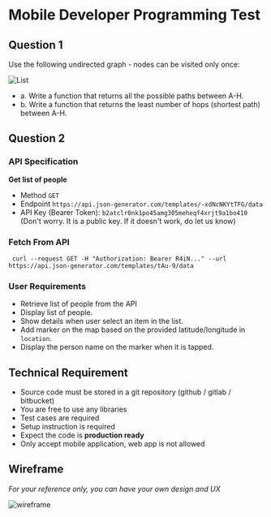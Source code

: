 # Mobile Developer Programming Test



## Question 1

Use the following undirected graph ­- nodes can be visited only once:

![List](assets/web/graph.png)

- a. Write a function that returns all the possible paths between A­-H.
- b. Write a function that returns the least number of hops (shortest path) between A­-H.



## Question 2
### API Specification

**Get list of people**
  * Method
    `GET`
  * Endpoint
    `https://api.json-generator.com/templates/-xdNcNKYtTFG/data`
  * API Key (Bearer Token): `b2atclr0nk1po45amg305meheqf4xrjt9a1bo410` (Don't worry. It is a public key. If it doesn't work, do let us know)

### Fetch From API
```
 curl --request GET -H "Authorization: Bearer R4iN..." --url https://api.json-generator.com/templates/tAu-9/data
```

### User Requirements
- Retrieve list of people from the API
- Display list of people.
- Show details when user select an item in the list.
- Add marker on the map based on the provided latitude/longitude in `location`. 
- Display the person name on the marker when it is tapped.


## Technical Requirement
- Source code must be stored in a git repository (github / gitlab / bitbucket)
- You are free to use any libraries
- Test cases are required
- Setup instruction is required
- Expect the code is **production ready**
- Only accept mobile application, web app is not allowed


## Wireframe
*For your reference only, you can have your own design and UX*

![wireframe](assets/mobile/wireframe.png)
